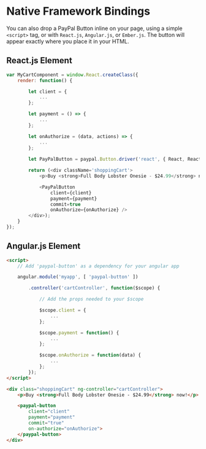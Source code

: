 # Native Framework Bindings

You can also drop a PayPal Button inline on your page, using a simple `<script>` tag, or with `React.js`, `Angular.js`, or `Ember.js`.
The button will appear exactly where you place it in your HTML.

## React.js Element

```javascript
var MyCartComponent = window.React.createClass({
    render: function() {

        let client = {
            ...
        };

        let payment = () => {
            ...
        };

        let onAuthorize = (data, actions) => {
            ...
        };
		
        let PayPalButton = paypal.Button.driver('react', { React, ReactDOM });

        return (<div className='shoppingCart'>
            <p>Buy <strong>Full Body Lobster Onesie - $24.99</strong> now!</p>

            <PayPalButton
                client={client}
                payment={payment}
                commit=true
                onAuthorize={onAuthorize} />
        </div>);
    }
});
```

## Angular.js Element

```html
<script>
    // Add 'paypal-button' as a dependency for your angular app

    angular.module('myapp', [ 'paypal-button' ])

        .controller('cartController', function($scope) {

            // Add the props needed to your $scope

            $scope.client = {
                ...
            };

            $scope.payment = function() {
                ...
            };

            $scope.onAuthorize = function(data) {
                ...
            };
        });
</script>

<div class="shoppingCart" ng-controller="cartController">
    <p>Buy <strong>Full Body Lobster Onesie - $24.99</strong> now!</p>

    <paypal-button
        client="client"
        payment="payment"
        commit="true"
        on-authorize="onAuthorize">
    </paypal-button>
</div>
```
